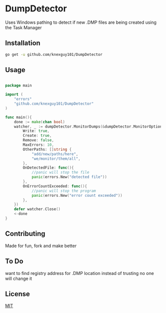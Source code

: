 # DumpDetector

Uses Windows pathing to detect if new .DMP files are being created using the Task Manager

## Installation

```bash
go get -u github.com/knexguy101/DumpDetector
```

## Usage

```go

package main

import (
	"errors"
	"github.com/knexguy101/DumpDetector"
)

func main(){
	done := make(chan bool)
	watcher, _ := dumpDetector.MonitorDumps(&dumpDetector.MonitorOptions{
		Write: true,
		Create: true,
		Remove: false,
		MaxErrors: 10,
		OtherPaths: []string {
			"add/new/paths/here",
			"we/monitor/them/all",
		},
		OnDetectedFile: func(){
			//panic will stop the file
			panic(errors.New("detected file"))
		},
		OnErrorCountExceeded: func(){
			//panic will stop the program
			panic(errors.New("error count exceeded"))
		},
	})
	defer watcher.Close()
	<-done
}


```

## Contributing
Made for fun, fork and make better

## To Do
want to find registry address for .DMP location instead of trusting no one will change it

## License
[MIT](https://choosealicense.com/licenses/mit/)
